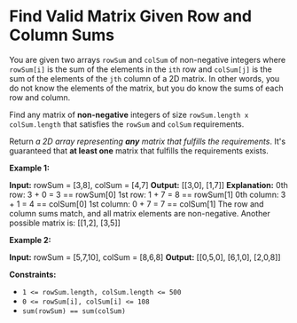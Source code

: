 # Find Valid Matrix Given Row and Column Sums

You are given two arrays `rowSum` and `colSum` of non-negative integers where `rowSum[i]` is the sum of the elements in the `ith` row and `colSum[j]` is the sum of the elements of the `jth` column of a 2D matrix. In other words, you do not know the elements of the matrix, but you do know the sums of each row and column.

Find any matrix of **non-negative** integers of size `rowSum.length x colSum.length` that satisfies the `rowSum` and `colSum` requirements.

Return _a 2D array representing **any** matrix that fulfills the requirements_. It's guaranteed that **at least one** matrix that fulfills the requirements exists.

**Example 1:**

**Input:** rowSum = \[3,8\], colSum = \[4,7\]
**Output:** \[\[3,0\],
         \[1,7\]\]
**Explanation:** 
0th row: 3 + 0 = 3 == rowSum\[0\]
1st row: 1 + 7 = 8 == rowSum\[1\]
0th column: 3 + 1 = 4 == colSum\[0\]
1st column: 0 + 7 = 7 == colSum\[1\]
The row and column sums match, and all matrix elements are non-negative.
Another possible matrix is: \[\[1,2\],
                             \[3,5\]\]

**Example 2:**

**Input:** rowSum = \[5,7,10\], colSum = \[8,6,8\]
**Output:** \[\[0,5,0\],
         \[6,1,0\],
         \[2,0,8\]\]

**Constraints:**

*   `1 <= rowSum.length, colSum.length <= 500`
*   `0 <= rowSum[i], colSum[i] <= 108`
*   `sum(rowSum) == sum(colSum)`